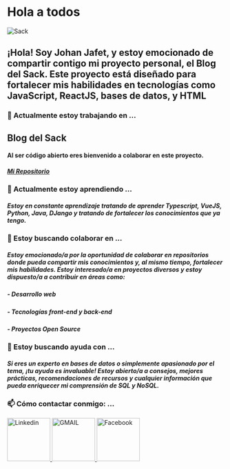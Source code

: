 <h1>Hola a todos</h1>
  <img src="https://nvzfrxfhrwxxxkwlzenp.supabase.co/storage/v1/object/public/personal/Sackk.jpg" alt="Sack">

## ¡Hola! Soy Johan Jafet, y estoy emocionado de compartir contigo mi proyecto personal, el Blog del Sack. Este proyecto está diseñado para fortalecer mis habilidades en tecnologías como JavaScript, ReactJS, bases de datos, y HTML

### 🔭 Actualmente estoy trabajando en ...
## Blog del Sack
#### Al ser código abierto eres bienvenido a colaborar en este proyecto.
##### <a href="https://github.com/DarkSack/blogdelsack">Mi Repositorio</a>

### 🌱 Actualmente estoy aprendiendo ...
##### Estoy en constante aprendizaje tratando de aprender Typescript, VueJS, Python, Java, DJango y tratando de fortalecer los conocimientos que ya tengo.

### 👯 Estoy buscando colaborar en ...</h2>
##### Estoy emocionado/a por la oportunidad de colaborar en repositorios donde pueda compartir mis conocimientos y, al mismo tiempo, fortalecer mis habilidades. Estoy interesado/a en proyectos diversos y estoy dispuesto/a a contribuir en áreas como:

##### - Desarrollo web
##### - Tecnologías front-end y back-end
##### - Proyectos Open Source

### 🤔 Estoy buscando ayuda con ...</h2>
##### Si eres un experto en bases de datos o simplemente apasionado por el tema, ¡tu ayuda es invaluable! Estoy abierto/a a consejos, mejores prácticas, recomendaciones de recursos y cualquier información que pueda enriquecer mi comprensión de SQL y NoSQL.

### 📫 Cómo contactar conmigo: ...
<a href="www.linkedin.com/in/johan-jafet-del-valle-santiago-3257a62a1">
  <img src="https://api.iconify.design/devicon/linkedin.svg" alt="Linkedin" width="100" height="100">
</a>

<a href="mailto:johanjafet4@gmail.com/">
  <img src="https://api.iconify.design/logos/google-gmail.svg" alt="GMAIL" width="100" height="100">
</a>

<a href="https://www.facebook.com/donsackito/">
<img src="https://api.iconify.design/devicon/facebook.svg" alt="Facebook" width="100" height="100">
</a>
